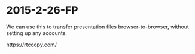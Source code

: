 # 2015-2-26-FP

We can use this to transfer presentation files browser-to-browser, without setting up any accounts.

https://rtccopy.com/


